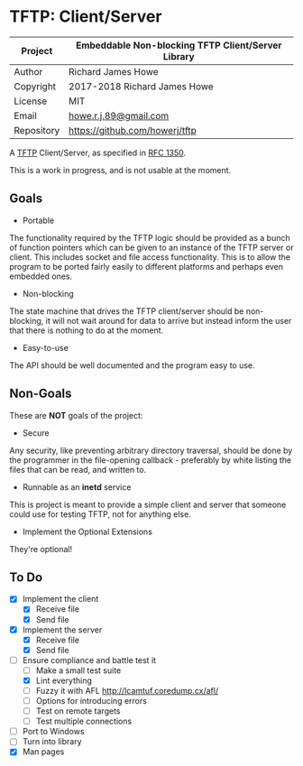 # TFTP: Client/Server

| Project    | Embeddable Non-blocking TFTP Client/Server Library |
| ---------- | -------------------------------------------------- |
| Author     | Richard James Howe                                 |
| Copyright  | 2017-2018 Richard James Howe                       |
| License    | MIT                                                |
| Email      | howe.r.j.89@gmail.com                              |
| Repository | <https://github.com/howerj/tftp>                   |

A [TFTP][] Client/Server, as specified in [RFC 1350][].

This is a work in progress, and is not usable at the moment.

## Goals

* Portable

The functionality required by the TFTP logic should be provided as a bunch of
function pointers which can be given to an instance of the TFTP server or
client. This includes socket and file access functionality. This is to allow
the program to be ported fairly easily to different platforms and perhaps even
embedded ones.

* Non-blocking

The state machine that drives the TFTP client/server should be non-blocking,
it will not wait around for data to arrive but instead inform the user that
there is nothing to do at the moment.

* Easy-to-use

The API should be well documented and the program easy to use.

## Non-Goals

These are **NOT** goals of the project:

* Secure

Any security, like preventing arbitrary directory traversal, should be done by
the programmer in the file-opening callback - preferably by white listing the
files that can be read, and written to.

* Runnable as an **inetd** service

This is project is meant to provide a simple client and server that someone
could use for testing TFTP, not for anything else.

* Implement the Optional Extensions

They're optional!

## To Do

* [x] Implement the client
  * [x] Receive file
  * [x] Send file
* [x] Implement the server
  * [x] Receive file
  * [x] Send file
* [ ] Ensure compliance and battle test it
  * [ ] Make a small test suite
  * [x] Lint everything
  * [ ] Fuzzy it with AFL <http://lcamtuf.coredump.cx/afl/>
  * [ ] Options for introducing errors
  * [ ] Test on remote targets
  * [ ] Test multiple connections
* [ ] Port to Windows
* [ ] Turn into library
* [x] Man pages

[MIT License]: LICENSE
[TFTP]: https://en.wikipedia.org/wiki/Trivial_File_Transfer_Protocol
[RFC 1350]: https://tools.ietf.org/html/rfc1350
